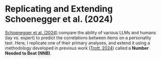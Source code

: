 # Replicating and Extending Schoenegger et al. (2024)

[Schoenegger et al. (2024)](https://arxiv.org/pdf/2406.08170) compare the ability of various LLMs and humans (lay vs. expert) to predict the correlations between items on a personality test. Here, I replicate one of their primary analyses, and extend it using a methodology developed in previous work ([Trott, 2024](https://direct.mit.edu/opmi/article/doi/10.1162/opmi_a_00144/121179)) called a **Number Needed to Beat (NNB)**.
